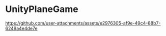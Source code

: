 # UnityPlaneGame


https://github.com/user-attachments/assets/e2976305-af9e-49c4-88b7-6249a4e4de7e

